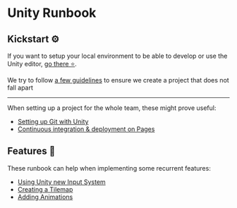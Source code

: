 # Unity Runbook

## Kickstart ⚙️

If you want to setup your local environment to be able to develop or use the Unity editor, [go there ⭐](./Kickstart/Environment.md).  

We try to follow [a few guidelines](./Guidelines/Project.md) to ensure we create a project that does not fall apart  

---

When setting up a project for the whole team, these might prove useful:  
- [Setting up Git with Unity](./Kickstart/Git.md)
- [Continuous integration & deployment on Pages](./Kickstart/CI.md)

## Features 🧰

These runbook can help when implementing some recurrent features:  
- [Using Unity new Input System](./Features/Input.md)  
- [Creating a Tilemap](./Features/Tilemap.md)
- [Adding Animations](./Features/Animation.md)
